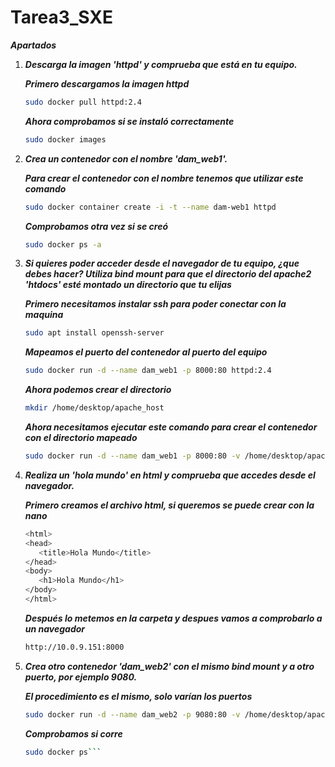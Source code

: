 # Tarea3_SXE

***Apartados***

1. ***Descarga la imagen 'httpd' y comprueba que está en tu equipo.***

    ***Primero descargamos la imagen httpd***
    ```sh
    sudo docker pull httpd:2.4
    ```
    ***Ahora comprobamos si se instaló correctamente***
     ```sh
     sudo docker images
     ```

2. ***Crea un contenedor con el nombre 'dam_web1'.***

    ***Para crear el contenedor con el nombre tenemos que utilizar este comando***
   ```sh
   sudo docker container create -i -t --name dam-web1 httpd
   ```
   ***Comprobamos otra vez si se creó***
   ```sh
   sudo docker ps -a
   ```


3. ***Si quieres poder acceder desde el navegador de tu equipo, ¿que debes hacer?
Utiliza bind mount para que el directorio del apache2 'htdocs' esté montado un directorio que tu elijas***

     ***Primero necesitamos instalar ssh para poder conectar con la maquina***
     ```sh
     sudo apt install openssh-server
     ```
     ***Mapeamos el puerto del contenedor al puerto del equipo***
     ```sh
     sudo docker run -d --name dam_web1 -p 8000:80 httpd:2.4
     ```
     ***Ahora podemos crear el directorio***
     ```sh
     mkdir /home/desktop/apache_host
      ```
     ***Ahora necesitamos ejecutar este comando para crear el contenedor con el directorio mapeado***
     ```sh
     sudo docker run -d --name dam_web1 -p 8000:80 -v /home/desktop/apache_host:/usr/local/apache2/htdocs httpd:2.4
   ```

4. ***Realiza un 'hola mundo' en html y comprueba que accedes desde el navegador.***

      ***Primero creamos el archivo html, si queremos se puede crear con la nano***
      ```sh
      <html>
     <head>
         <title>Hola Mundo</title>
     </head>
     <body>
         <h1>Hola Mundo</h1>
     </body>
    </html>
   ```
      ***Después lo metemos en la carpeta y despues vamos a comprobarlo a un navegador***
      ```sh
      http://10.0.9.151:8000
      ```
5. ***Crea otro contenedor 'dam_web2' con el mismo bind mount y a otro puerto, por ejemplo 9080.***

      ***El procedimiento es el mismo, solo varían los puertos***
   
      ```sh
      sudo docker run -d --name dam_web2 -p 9080:80 -v /home/desktop/apache_host:/usr/local/apache2/htdocs httpd:2.4

      ```

      ***Comprobamos si corre***
      ```sh
   sudo docker ps```

